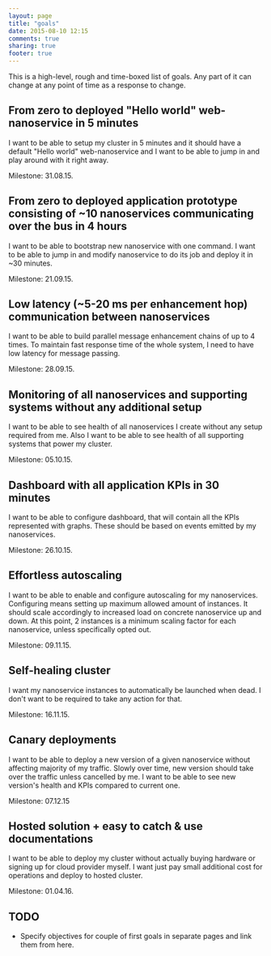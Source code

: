 ```yaml
---
layout: page
title: "goals"
date: 2015-08-10 12:15
comments: true
sharing: true
footer: true
---
```


This is a high-level, rough and time-boxed list of goals. Any part of it can
change at any point of time as a response to change.

## From zero to deployed "Hello world" web-nanoservice in 5 minutes

I want to be able to setup my cluster in 5 minutes and it should have a default
"Hello world" web-nanoservice and I want to be able to jump in and play around
with it right away.

Milestone: 31.08.15.

## From zero to deployed application prototype consisting of ~10 nanoservices communicating over the bus in 4 hours

I want to be able to bootstrap new nanoservice with one command. I want to be
able to jump in and modify nanoservice to do its job and deploy it in ~30
minutes.

Milestone: 21.09.15.

## Low latency (~5-20 ms per enhancement hop) communication between nanoservices

I want to be able to build parallel message enhancement chains of up to 4
times. To maintain fast response time of the whole system, I need to have low
latency for message passing.

Milestone: 28.09.15.

## Monitoring of all nanoservices and supporting systems without any additional setup

I want to be able to see health of all nanoservices I create without any setup
required from me. Also I want to be able to see health of all supporting
systems that power my cluster.

Milestone: 05.10.15.

## Dashboard with all application KPIs in 30 minutes

I want to be able to configure dashboard, that will contain all the KPIs
represented with graphs. These should be based on events emitted by my
nanoservices.

Milestone: 26.10.15.

## Effortless autoscaling

I want to be able to enable and configure autoscaling for my nanoservices.
Configuring means setting up maximum allowed amount of instances. It should
scale accordingly to increased load on concrete nanoservice up and down. At
this point, 2 instances is a minimum scaling factor for each nanoservice,
unless specifically opted out.

Milestone: 09.11.15.

## Self-healing cluster

I want my nanoservice instances to automatically be launched when dead. I don't
want to be required to take any action for that.

Milestone: 16.11.15.

## Canary deployments

I want to be able to deploy a new version of a given nanoservice without
affecting majority of my traffic. Slowly over time, new version should take
over the traffic unless cancelled by me. I want to be able to see new version's
health and KPIs compared to current one.

Milestone: 07.12.15

## Hosted solution + easy to catch & use documentations

I want to be able to deploy my cluster without actually buying hardware or
signing up for cloud provider myself. I want just pay small additional cost for
operations and deploy to hosted cluster.

Milestone: 01.04.16.

## TODO

 * Specify objectives for couple of first goals in separate pages and link them
from here.
